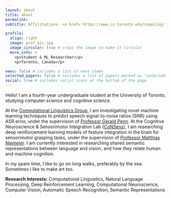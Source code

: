 ```yaml
---
layout: about
title: about
permalink: 
subtitle: Affilitations: <a href='https://www.cs.toronto.edu/compling/'>[ CL Group ]</a> <a href='https://www.utsc.utoronto.ca/people/niemeier/'>[ CoNSens Lab ]</a>

profile:
  align: right
  image: prof_pic.jpg
  image_circular: true # crops the image to make it circular
  more_info: >
    <p>Student & ML Researcher</p>
    <p>Toronto, Canada</p>

news: false # includes a list of news items
selected_papers: false # includes a list of papers marked as "selected={true}"
social: true # includes social icons at the bottom of the page
---
```


Hello! I am a fourth-year undergraduate student at the University of Toronto, studying computer science and cognitive science.

At the <a href='https://www.cs.toronto.edu/compling/'>Computational Linguistics Group</a>, I am investigating novel machine learning techniques to predict speech signal-to-noise ratios (SNR) using ASR error, under the supervision of <a href='http://www.cs.toronto.edu/~gpenn/'>Professor Gerald Penn</a>. At the Cognitive Neuroscience & Sensorimotor Integration Lab (<a href='https://www.utsc.utoronto.ca/people/niemeier/'>CoNSens</a>), I am researching deep reinforcement learning models of feature integration in the brain for sensorimotor grasping tasks, under the supervision of <a href='https://www.psych.utoronto.ca/people/directories/all-faculty/matthias-niemeier'>Professor Matthias Niemeier</a>. I am currently interested in researching shared semantic representations between language and vision, and how they relate human and machine cognition.

In my spare time, I like to go on long walks, preferably by the sea. Sometimes I like to make art too.

<b>Research Interests:</b> Computational Linguistics, Natural Language Processing, Deep Reinforcement Learning, Computational Neuroscience, Computer Vision, Automatic Speech Recognition, Semantic Representations
